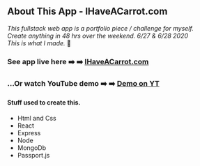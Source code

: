## About This App - IHaveACarrot.com

_This fullstack web app is a portfolio piece / challenge for myself._ </br>
_Create anything in 48 hrs over the weekend. 6/27 & 6/28 2020_</br>
_This is what I made._ :metal: </br>

### See app live here :arrow_right: :arrow_right: [IHaveACarrot.com](https://IHaveACarrot.com) </br>

### ...Or watch YouTube demo :arrow_right: :arrow_right: [Demo on YT](https://IHaveACarrot.com) </br>

#### Stuff used to create this.

- Html and Css
- React
- Express
- Node
- MongoDb
- Passport.js
